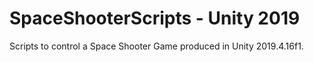 # SpaceShooterScripts - Unity 2019
Scripts to control a Space Shooter Game produced in Unity 2019.4.16f1.
